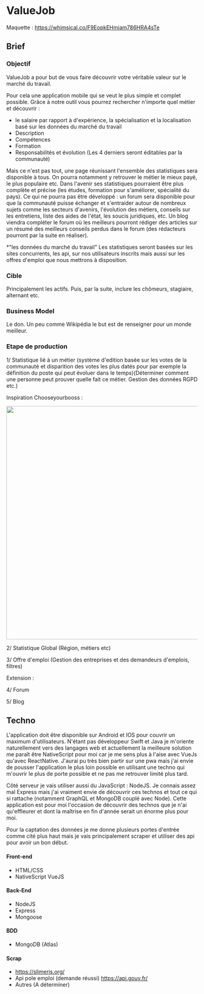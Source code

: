 # ValueJob

Maquette : https://whimsical.co/F9EopkEHmiam786HRA4sTe

## Brief

### Objectif

ValueJob a pour but de vous faire découvrir votre véritable valeur sur le marché du travail.

Pour cela une application mobile qui se veut le plus simple et complet possible. Grâce à notre outil vous pourrez rechercher n'importe  quel métier et découvrir : 
- le salaire par rapport à d'expérience, la spécialisation et la localisation basé sur les données du marché du travail
- Description
- Compétences 
- Formation
- Responsabilités et évolution
(Les 4 derniers seront éditables par la communauté)

Mais ce n'est pas tout, une page réunissant l'ensemble des statistiques sera disponible à tous. On pourra notamment y retrouver le métier le mieux payé, le plus populaire etc. Dans l'avenir ses statistiques pourraient être plus complète et précise (les études, formation pour s'améliorer, spécialité du pays).
Ce qui ne pourra pas être développé : un forum sera disponible pour que la communauté puisse échanger et s'entraider autour de nombreux sujets comme les secteurs d'avenirs, l'évolution des métiers, conseils sur les entretiens, liste des aides de l'état, les soucis juridiques, etc. Un blog viendra compléter le forum où les meilleurs pourront rédiger des articles sur un résumé des meilleurs conseils perdus dans le forum (des rédacteurs pourront par la suite en réaliser).

*"les données du marché du travail"
Les statistiques seront basées sur les sites concurrents, les api, sur nos utilisateurs inscrits mais aussi sur les offres d'emploi que nous mettrons à disposition.

### Cible

Principalement les actifs. Puis, par la suite, inclure les chômeurs, stagiaire, alternant etc.

### Business Model

Le don. Un peu comme Wikipédia le but est de renseigner pour un monde meilleur.

### Etape de production

1/ Statistique lié à un métier (système d'edition basée sur les votes de la communauté et disparition des votes les plus datés pour par exemple la définition du poste qui peut évoluer dans le temps)(Déterminer comment une personne peut prouver quelle fait ce métier. Gestion des données RGPD etc.)

Inspiration Chooseyourbooss : 

<img src="https://zupimages.net/up/19/07/4111.png"  width="743" height="614" />

2/ Statistique Global (Région, métiers etc)

3/ Offre d'emploi (Gestion des entreprises et des demandeurs d'emplois, filtres)

Extension :

4/ Forum

5/ Blog


## Techno

L'application doit être disponible sur Android et IOS pour couvrir un maximum d'utilisateurs. N'étant pas développeur Swift et Java je m'oriente naturellement vers des langages web et actuellement la meilleure solution me paraît être NativeScript pour moi car je me sens plus à l'aise avec VueJs qu'avec ReactNative. J'aurai pu très bien partir sur une pwa mais j'ai envie de pousser l'application le plus loin possible en utilisant une techno qui m'ouvrir le plus de porte possible et ne pas me retrouver limité plus tard.

Côté serveur je vais utiliser aussi du JavaScript : NodeJS. Je connais assez mal Express mais j'ai vraiment envie de découvrir ces technos et tout ce qui si rattache (notamment GraphQL et MongoDB couplé avec Node).
Cette application est pour moi l'occasion de découvrir des technos que je n'ai qu'effleurer et dont la maîtrise en fin d'année serait un énorme plus pour moi.

Pour la captation des données je me donne plusieurs portes d'entrée comme cité plus haut mais je vais principalement scraper et utiliser des api pour avoir un bon début.


#### Front-end

- HTML/CSS
- NativeScript VueJS

#### Back-End

- NodeJS
- Express
- Mongoose 

#### BDD

- MongoDB (Atlas)

#### Scrap 

- https://slimerjs.org/
- Api pole emploi (demande réussi) https://api.gouv.fr/
- Autres (A déterminer)
